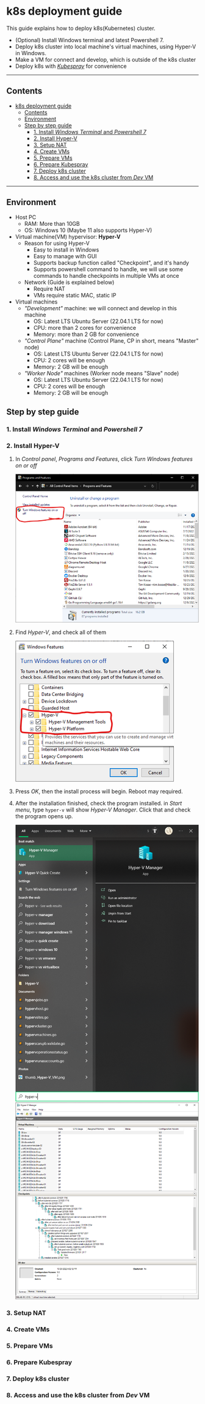 # k8s deployment guide

This guide explains how to deploy k8s(Kubernetes) cluster.

- (Optional) Install Windows terminal and latest Powershell 7.
- Deploy k8s cluster into local machine's virtual machines, using Hyper-V in Windows.
- Make a VM for connect and develop, which is outside of the k8s cluster
- Deploy k8s with _[Kubespray](https://kubespray.io/)_ for convenience

---

## Contents

- [k8s deployment guide](#k8s-deployment-guide)
  - [Contents](#contents)
  - [Environment](#environment)
  - [Step by step guide](#step-by-step-guide)
    - [1. Install _Windows Terminal_ and _Powershell 7_](#1-install-windows-terminal-and-powershell-7)
    - [2. Install Hyper-V](#2-install-hyper-v)
    - [3. Setup NAT](#3-setup-nat)
    - [4. Create VMs](#4-create-vms)
    - [5. Prepare VMs](#5-prepare-vms)
    - [6. Prepare Kubespray](#6-prepare-kubespray)
    - [7. Deploy k8s cluster](#7-deploy-k8s-cluster)
    - [8. Access and use the k8s cluster from _Dev_ VM](#8-access-and-use-the-k8s-cluster-from-dev-vm)

---

## Environment

- Host PC
  - RAM: More than 10GB
  - OS: Windows 10 (Maybe 11 also supports Hyper-V)
- Virtual machine(VM) hypervisor: **Hyper-V**
  - Reason for using Hyper-V
    - Easy to install in Windows
    - Easy to manage with GUI
    - Supports backup function called "Checkpoint", and it's handy
    - Supports powershell command to handle, we will use some commands to handle checkpoints in multiple VMs at once
  - Network (Guide is explained below)
    - Require NAT
    - VMs require static MAC, static IP
- Virtual machines
  - _"Development"_ machine: we will connect and develop in this machine
    - OS: Latest LTS Ubuntu Server (22.04.1 LTS for now)
    - CPU: more than 2 cores for convenience
    - Memory: more than 2 GB for convenience
  - _"Control Plane"_ machine (Control Plane, CP in short, means "Master" node)
    - OS: Latest LTS Ubuntu Server (22.04.1 LTS for now)
    - CPU: 2 cores will be enough
    - Memory: 2 GB will be enough
  - _"Worker Node"_ machines (Worker node means "Slave" node)
    - OS: Latest LTS Ubuntu Server (22.04.1 LTS for now)
    - CPU: 2 cores will be enough
    - Memory: 2 GB will be enough

## Step by step guide

### 1. Install _Windows Terminal_ and _Powershell 7_

### 2. Install Hyper-V

1. In _Control panel_, _Programs and Features_, click _Turn Windows features on or off_

    ![001.png](images/001.png)

2. Find _Hyper-V_, and check all of them

    ![002.png](images/002.png)

3. Press _OK_, then the install process will begin. Reboot may required.
4. After the installation finished, check the program installed. in _Start menu_, type `hyper-v` will show _Hyper-V Manager_. Click that and check the program opens up.

    ![003.png](images/003.png)
    ![004.png](images/004.png)

### 3. Setup NAT

### 4. Create VMs

### 5. Prepare VMs

### 6. Prepare Kubespray

### 7. Deploy k8s cluster

### 8. Access and use the k8s cluster from _Dev_ VM
